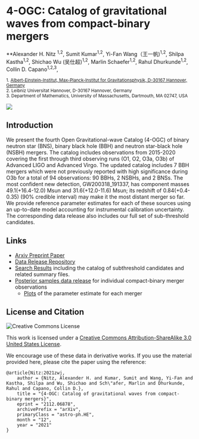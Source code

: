 # 4-OGC: Catalog of gravitational waves from compact-binary mergers
**Alexander H. Nitz <sup>1,2</sup>,  Sumit Kumar<sup>1,2</sup>, Yi-Fan Wang（王一帆)<sup>1,2</sup>, Shilpa Kastha<sup>1,2</sup>, Shichao Wu (吴仕超)<sup>1,2</sup>, Marlin Schaefer<sup>1,2</sup>, Rahul Dhurkunde<sup>1,2</sup>, Collin D. Capano<sup>1,2,3</sup>,

<sub>1. [Albert-Einstein-Institut, Max-Planck-Institut for Gravitationsphysik, D-30167 Hannover, Germany](http://www.aei.mpg.de/obs-rel-cos)</sub>  
<sub>2. Leibniz Universitat Hannover, D-30167 Hannover, Germany</sub>  
<sub>3. Department of Mathematics, University of Massachusetts, Dartmouth, MA 02747, USA </sub>

![](https://raw.githubusercontent.com/gwastro/4-ogc/master/4OGC.png)

## Introduction

We present the fourth Open Gravitational-wave Catalog (4-OGC) of binary neutron star (BNS), binary black hole (BBH) and neutron star-black hole (NSBH) mergers. The catalog includes observations from 2015-2020 covering the first through third observing runs (O1, O2, O3a, O3b) of Advanced LIGO and Advanced Virgo. The updated catalog includes 7 BBH mergers which were not previously reported with high significance during O3b for a total of 94 observations: 90 BBHs, 2 NSBHs, and 2 BNSs. The most confident new detection, GW200318\_191337, has component masses 49.1(+16.4-12.0) Msun and 31.6(+12.0-11.6) Msun; its redshift of 0.84(+0.4-0.35) (90\% credible interval) may make it the most distant merger so far. We provide reference parameter estimates for each of these sources using an up-to-date model accounting for instrumental calibration uncertainty. The corresponding data release also includes our full set of sub-threshold candidates. 

## Links
 * [Arxiv Preprint Paper](https://arxiv.org/abs/2112.06878)
 * [Data Release Repository](https://github.com/gwastro/4-ogc)
 * [Search Results](https://github.com/gwastro/4-ogc/blob/master/search) including the catalog of subthreshold candidates and related summary files.
 * [Posterior samples data release](https://github.com/gwastro/4-ogc/tree/master/posterior) for individual compact-binary merger observations
   * [Plots](https://gwcatalog.org/posterior_plots) of the parameter estimate for each merger

## License and Citation

![Creative Commons License](https://i.creativecommons.org/l/by-sa/3.0/us/88x31.png "Creative Commons License")

This work is licensed under a [Creative Commons Attribution-ShareAlike 3.0 United States License](http://creativecommons.org/licenses/by-sa/3.0/us/).

We encourage use of these data in derivative works. If you use the material provided here, please cite the paper using the reference:

```
@article{Nitz:2021zwj,
    author = {Nitz, Alexander H. and Kumar, Sumit and Wang, Yi-Fan and Kastha, Shilpa and Wu, Shichao and Sch\"afer, Marlin and Dhurkunde, Rahul and Capano, Collin D.},
    title = "{4-OGC: Catalog of gravitational waves from compact-binary mergers}",
    eprint = "2112.06878",
    archivePrefix = "arXiv",
    primaryClass = "astro-ph.HE",
    month = "12",
    year = "2021"
}
```
